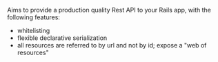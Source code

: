 Aims to provide a production quality Rest API to your Rails app, with the following features:

  * whitelisting
  * flexible declarative serialization
  * all resources are referred to by url and not by id; expose a "web of resources"